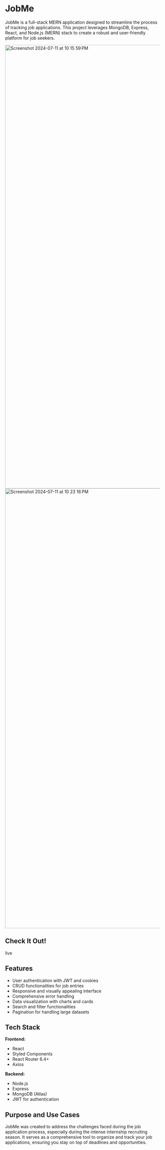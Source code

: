 # JobMe

JobMe is a full-stack MERN application designed to streamline the process of tracking job applications. This project leverages MongoDB, Express, React, and Node.js (MERN) stack to create a robust and user-friendly platform for job seekers.

<img width="1439" alt="Screenshot 2024-07-11 at 10 15 59 PM" src="https://github.com/user-attachments/assets/0c9e43c1-c73d-42eb-9c3e-173d74eb93c1">
<img width="1427" alt="Screenshot 2024-07-11 at 10 23 16 PM" src="https://github.com/user-attachments/assets/7b4932cc-5d81-42ed-91ff-31656256f715">

## Check It Out!
live

## Features
- User authentication with JWT and cookies
- CRUD functionalities for job entries
- Responsive and visually appealing interface
- Comprehensive error handling
- Data visualization with charts and cards
- Search and filter functionalities
- Pagination for handling large datasets

## Tech Stack

**Frontend:**
- React
- Styled Components
- React Router 6.4+
- Axios

**Backend:**
- Node.js
- Express
- MongoDB (Atlas)
- JWT for authentication

## Purpose and Use Cases

JobMe was created to address the challenges faced during the job application process, especially during the intense internship recruiting season. It serves as a comprehensive tool to organize and track your job applications, ensuring you stay on top of deadlines and opportunities. 

